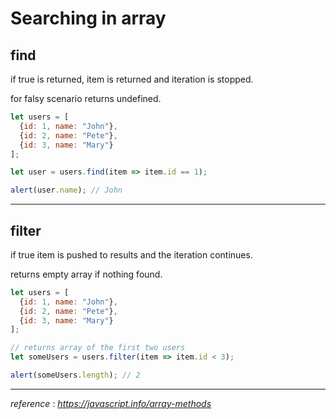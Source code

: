 # Searching in array

## find

if true is returned, item is returned and iteration is stopped.

for falsy scenario returns undefined.

```javascript
let users = [
  {id: 1, name: "John"},
  {id: 2, name: "Pete"},
  {id: 3, name: "Mary"}
];

let user = users.find(item => item.id == 1);

alert(user.name); // John
```

<hr />

## filter

if true item is pushed to results and the iteration continues.

returns empty array if nothing found.

```javascript
let users = [
  {id: 1, name: "John"},
  {id: 2, name: "Pete"},
  {id: 3, name: "Mary"}
];

// returns array of the first two users
let someUsers = users.filter(item => item.id < 3);

alert(someUsers.length); // 2
```

<hr />

*reference* : *https://javascript.info/array-methods*

